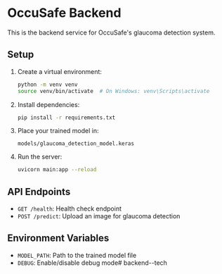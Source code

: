 # OccuSafe Backend

This is the backend service for OccuSafe's glaucoma detection system.

## Setup

1. Create a virtual environment:
   ```bash
   python -m venv venv
   source venv/bin/activate  # On Windows: venv\Scripts\activate
   ```

2. Install dependencies:
   ```bash
   pip install -r requirements.txt
   ```

3. Place your trained model in:
   ```
   models/glaucoma_detection_model.keras
   ```

4. Run the server:
   ```bash
   uvicorn main:app --reload
   ```

## API Endpoints

- `GET /health`: Health check endpoint
- `POST /predict`: Upload an image for glaucoma detection

## Environment Variables

- `MODEL_PATH`: Path to the trained model file
- `DEBUG`: Enable/disable debug mode#   b a c k e n d - - t e c h  
 